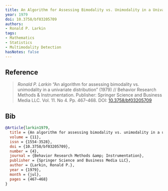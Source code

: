 ```yaml
---
title: An Algorithm for Assessing Bimodality vs. Unimodality in a Univariate Distribution
year: 1979
doi: 10.3758/bf03205709
authors:
- Ronald P. Larkin
tags:
- Mathematics
- Statistics
- Multimodality Detection
hasNotes: false
---
```


## Reference

> <i>Ronald P. Larkin</i> “An algorithm for assessing bimodality vs. unimodality in a univariate distribution” (1979) // Behavior Research Methods &amp; Instrumentation. Publisher: Springer Science and Business Media LLC. Vol.&nbsp;11. No&nbsp;4. Pp.&nbsp;467–468. DOI:&nbsp;<a href='https://doi.org/10.3758/bf03205709'>10.3758/bf03205709</a>

## Bib

```bib
@Article{larkin1979,
  title = {An algorithm for assessing bimodality vs. unimodality in a univariate distribution},
  volume = {11},
  issn = {1554-3528},
  doi = {10.3758/bf03205709},
  number = {4},
  journal = {Behavior Research Methods &amp; Instrumentation},
  publisher = {Springer Science and Business Media LLC},
  author = {Larkin, Ronald P.},
  year = {1979},
  month = {jul},
  pages = {467–468}
}
```

